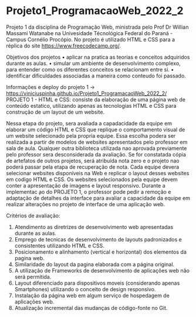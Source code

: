 # Projeto1_ProgramacaoWeb_2022_2

Projeto 1 da disciplina de Programação Web, ministrada pelo Prof Dr Willian Massami Watanabe na Univesidade Técnológica Federal do Paraná - Campus Cornélio Procópio. 
No projeto é utilizado HTML e CSS para a réplica do site https://www.freecodecamp.org/.


Objetivos dos projetos
• aplicar na pratica as teorias e conceitos adquiridos durante as aulas.
• simular um ambiente de desenvolvimento complexo, para entender como os diferentes conceitos se relacionam entre si.
• identificar dificuldades associadas a maneira como conteudo foi passado.

Informações e deploy do projeto 1 -> https://viniciuspinha.github.io/Projeto1_ProgramacaoWeb_2022_2/
PROJETO 1 - HTML e CSS: consiste da elaboração de uma página web de conteúdo estatico, utilizando apenas as tecnologias HTML e CSS para construção de um layout de um website.

Nessa etapa do projeto, sera avaliada a capadacidade da equipe em elaborar um código HTML e CSS que replique o comportamento visual de um website selecionado pela propria equipe.
Essa escolha podera ser realizada a partir de modelos de websites apresentados pelo professor em sala de aula. Qualquer outra biblioteca utilizada nao aprovada previamente pelo professor sera desconsiderada da avaliação. Se for constatada cópia de artefatos de outros projetos, será atribuída nota zero e o projeto nao poderá passar pela etapa de recuperação de nota.
Cada equipe devera selecionar websites disponíveis na Web e replicar o layout desses websites em codigo HTML e CSS. Os websites selecionados pela equipe devem conter a apresentação de imagens e layout responsivo.
Durante a implementac ̧ao do PROJETO 1, o professor pode pedir a remoção e adaptação de detalhes da interface para avaliar a capacidade da equipe em realizar alterações no projeto de interface de uma aplicação web.

Critérios de avaliação:
1. Atendimento as diretrizes de desenvolvimento web apresentadas durante as aulas.
2. Emprego de tecnicas de desenvolvimento de layouts padronizados e consistentes utilizando HTML e CSS.
3. Posicionamento e alinhamento (vertical e horizontal) dos elementos da pagina web.
4. Similaridade do layout da pagina elaborada com a página original.
5. A utilização de Frameworks de desenvolvimento de aplicações web não será permitida.
6. Layout diferenciado para dispositivos moveis (considerando apenas Smartphones) utilizando o conceito de design responsivo.
7. Instalação da página web em algum serviço de hospedagem de aplicações web.
8. Atualização incremental das mudanças de código-fonte no Git.
